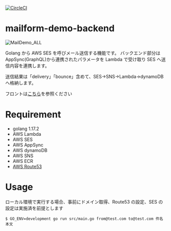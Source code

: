 [![CircleCI](https://circleci.com/gh/circleci/circleci-docs.svg?style=shield)](https://circleci.com/gh/KEMPER0530/mailform-demo-backend)

# mailform-demo-backend

![MailDemo_ALL](https://user-images.githubusercontent.com/43329853/145986290-6506f0ad-6043-4e03-b13d-04553d92be1f.png)

Golang から AWS SES を呼びメール送信する機能です。
バックエンド部分は AppSync(GraphQL)から連携されたパラメータを Lambda で受け取り SES へ送信内容を連携します。

送信結果は「delivery」「bounce」含めて、SES→SNS→Lambda→dynamoDB へ格納します。

フロントは[こちら](https://github.com/KEMPER0530/mailform-demo-front)を参照ください

# Requirement

- golang 1.17.2
- AWS Lambda
- AWS SES
- AWS AppSync
- AWS dynamoDB
- AWS SNS
- AWS ECR
- [AWS Route53](https://qiita.com/NaokiIshimura/items/89e104dd2d8dd950780e)

# Usage

ローカル環境で実行する場合、事前にドメイン取得、Route53 の設定、SES の設定は実施済を前提とします

```
$ GO_ENV=development go run src/main.go from@test.com to@test.com 件名 本文
```
